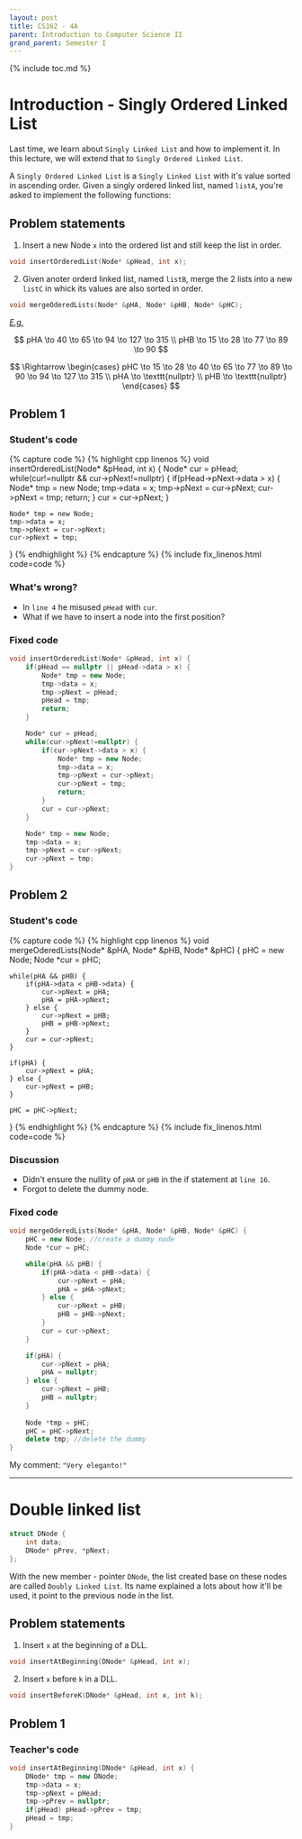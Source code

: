 ```yaml
---
layout: post
title: CS162 - 4A
parent: Introduction to Computer Science II
grand_parent: Semester I
--- 
```


{% include toc.md %}

# Introduction - Singly Ordered Linked List

Last time, we learn about ``Singly Linked List`` and how to implement it. In this lecture, we will extend that to ``Singly Ordered Linked List``.

A ``Singly Ordered Linked List`` is a ``Singly Linked List`` with it's value sorted in ascending order. Given a singly ordered linked list, named ``listA``, you're asked to implement the following functions:

## Problem statements

1. Insert a new Node ``x`` into the ordered list and still keep the list in order.
```cpp
void insertOrderedList(Node* &pHead, int x);
```

2. Given anoter orderd linked list, named ``listB``, merge the 2 lists into a new ``listC`` in whick its values are also sorted in order.
```cpp
void mergeOderedLists(Node* &pHA, Node* &pHB, Node* &pHC);
```
_<u>E.g.</u>_

$$
pHA \to 40 \to 65 \to 94 \to 127 \to 315 \\
pHB \to 15 \to 28 \to 77 \to 89 \to 90
$$

$$
\Rightarrow 
\begin{cases}
    pHC \to 15 \to 28 \to 40 \to 65 \to 77 \to 89 \to 90 \to 94 \to 127 \to 315 \\
    pHA \to \texttt{nullptr} \\
    pHB \to \texttt{nullptr}
\end{cases}
$$

## Problem 1

### Student's code

{% capture code %}
{% highlight cpp linenos %}
void insertOrderedList(Node* &pHead, int x) {
    Node* cur = pHead;
    while(cur!=nullptr && cur->pNext!=nullptr) {
        if(pHead->pNext->data > x) {
            Node* tmp = new Node;
            tmp->data = x;
            tmp->pNext = cur->pNext;
            cur->pNext = tmp;
            return;
        }
        cur = cur->pNext;
    }

    Node* tmp = new Node;
    tmp->data = x;
    tmp->pNext = cur->pNext;
    cur->pNext = tmp;
}
{% endhighlight %}
{% endcapture %}
{% include fix_linenos.html code=code %}

### What's wrong?

- In ``line 4`` he misused ``pHead`` with ``cur``.
- What if we have to insert a node into the first position?

### Fixed code

```cpp
void insertOrderedList(Node* &pHead, int x) {
    if(pHead == nullptr || pHead->data > x) {
        Node* tmp = new Node;
        tmp->data = x;
        tmp->pNext = pHead;
        pHead = tmp;
        return;
    }

    Node* cur = pHead;
    while(cur->pNext!=nullptr) {
        if(cur->pNext->data > x) {
            Node* tmp = new Node;
            tmp->data = x;
            tmp->pNext = cur->pNext;
            cur->pNext = tmp;
            return;
        }
        cur = cur->pNext;
    }

    Node* tmp = new Node;
    tmp->data = x;
    tmp->pNext = cur->pNext;
    cur->pNext = tmp;
}
```

## Problem 2

### Student's code

{% capture code %}
{% highlight cpp linenos %}
void mergeOderedLists(Node* &pHA, Node* &pHB, Node* &pHC) {
    pHC = new Node;
    Node *cur = pHC;

    while(pHA && pHB) {
        if(pHA->data < pHB->data) {
            cur->pNext = pHA;
            pHA = pHA->pNext;
        } else {
            cur->pNext = pHB;
            pHB = pHB->pNext;
        }
        cur = cur->pNext;
    }

    if(pHA) {
        cur->pNext = pHA;
    } else {
        cur->pNext = pHB;
    }

    pHC = pHC->pNext;
}
{% endhighlight %}
{% endcapture %}
{% include fix_linenos.html code=code %}

### Discussion

- Didn't ensure the nullity of ``pHA`` or ``pHB`` in the if statement at ``line 16``.
- Forgot to delete the dummy node.

### Fixed code

```cpp
void mergeOderedLists(Node* &pHA, Node* &pHB, Node* &pHC) {
    pHC = new Node; //create a dummy node
    Node *cur = pHC;

    while(pHA && pHB) {
        if(pHA->data < pHB->data) {
            cur->pNext = pHA;
            pHA = pHA->pNext;
        } else {
            cur->pNext = pHB;
            pHB = pHB->pNext;
        }
        cur = cur->pNext;
    }

    if(pHA) {
        cur->pNext = pHA;
        pHA = nullptr;
    } else {
        cur->pNext = pHB;
        pHB = nullptr;
    }
    
    Node *tmp = pHC;
    pHC = pHC->pNext;
    delete tmp; //delete the dummy
}
```

My comment: `"Very eleganto!"`

---

# Double linked list

```cpp
struct DNode {
    int data;
    DNode* pPrev, *pNext;
};
```

With the new member - pointer ``DNode``, the list created base on these nodes are called ``Doubly Linked List``. Its name explained a lots about how it'll be used, it point to the previous node in the list.

## Problem statements

1. Insert ``x`` at the beginning of a DLL.
```cpp
void insertAtBeginning(DNode* &pHead, int x);
```

2. Insert ``x`` before ``k`` in a DLL.
```cpp
void insertBeforeK(DNode* &pHead, int x, int k);
```

## Problem 1

### Teacher's code
```cpp
void insertAtBeginning(DNode* &pHead, int x) {
    DNode* tmp = new DNode;
    tmp->data = x;
    tmp->pNext = pHead;
    tmp->pPrev = nullptr;
    if(pHead) pHead->pPrev = tmp;
    pHead = tmp;
}
```